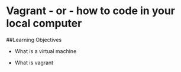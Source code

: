 # Vagrant - or - how to code in your local computer

##Learning Objectives

* What is a virtual machine

* What is vagrant
